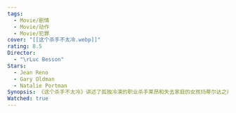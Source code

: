 ```yaml
---
tags:
  - Movie/剧情
  - Movie/动作
  - Movie/犯罪
cover: "[[这个杀手不太冷.webp]]"
rating: 8.5
Director:
  - "\rLuc Besson"
Stars:
  - Jean Reno
  - Gary Oldman
  - Natalie Portman
Synopsis: 《这个杀手不太冷》讲述了孤独冷漠的职业杀手莱昂和失去家庭的女孩玛蒂尔达之间的故事。莱昂住在纽约的公寓里，靠接任务维持生活，日复一日地过着简单而危险的日子。而玛蒂尔达则是一个生活在破碎家庭中的少女，她的家人因卷入毒品交易被腐败警察斯坦杀害，只有玛蒂尔达侥幸逃脱。玛蒂尔达找到莱昂，恳求他教自己成为杀手，以为家人复仇。尽管起初不情愿，莱昂最终答应了她的请求，两人之间逐渐建立起超越年龄与背景的特殊情感。玛蒂尔达在学习杀手技能的同时，也逐渐融化了莱昂冷漠的内心。然而，他们的关系和生活被复仇计划以及斯坦的追捕推向危险的边缘。最终，莱昂用自己的生命保护了玛蒂尔达，让她重新获得自由和新生。《这个杀手不太冷》通过两位主角的互动，探讨了孤独、成长和救赎的主题，展现了在冷酷无情的世界中，依然可以找到温暖与希望。
Watched: true
---
```

